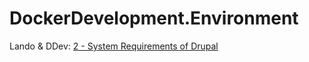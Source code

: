 # DockerDevelopment.Environment
Lando &amp; DDev: [2 - System Requirements of Drupal](https://youtu.be/8Z4e24hbXRs?list=PLpVC00PAQQxGFC06mLqoPT4hHaA1Ykn2Z)

